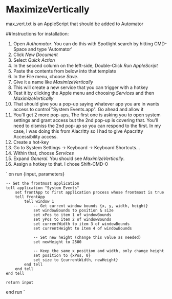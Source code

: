 # MaximizeVertically
max_vert.txt is an AppleScript that should be added to Automator

##Instructions for installation:
1. Open *Authomator*. You can do this with Spotlight search by hitting CMD-Space and type 'Automator'
2. Click *New Document*
3. Select *Quick Action*
4. In the second column on the left-side, Double-Click *Run AppleScript*
5. Paste the contents from below into that template
6. In the File menu, choose *Save*.
7. Give it a name like *MaximizeVertically*
8. This will create a new service that you can trigger with a hotkey
9. Test it by clicking the Apple menu and choosing *Services* and then *MaximizeVertically*
10. That should give you a pop-up saying whatever app you are in wants access to control "System Events.app". Go ahead and allow it
11. You'll get 2 more pop-ups, The first one is asking you to open system settings and grant access but the 2nd pop-up is covering that. You'll need to dismiss the 2nd pop-up so you can respond to the first. In my case, I was doing this from Alacritty so I had to give Apacritty Accessibility access.
12. Create a hot-key
   1. Go to System Settings -> Keyboard -> Keyboard Shortcuts...
   2. Within that, choose *Services*
   3. Expand *General*. You should see *MaximizeVertically*.
   4. Assign a hotkey to that. I chose Shift-CMD-0


`
on run {input, parameters}
	
	-- Get the frontmost application
	tell application "System Events"
		set frontApp to first application process whose frontmost is true
		tell frontApp
			tell window 1
				-- Get current window bounds {x, y, width, height}
				set windowBounds to position & size
				set xPos to item 1 of windowBounds
				set yPos to item 2 of windowBounds
				set currentWidth to item 3 of windowBounds
				set currentHeight to item 4 of windowBounds
				
				-- Set new height (change this value as needed)
				set newHeight to 2500
				
				-- Keep the same x position and width, only change height
				set position to {xPos, 0}
				set size to {currentWidth, newHeight}
			end tell
		end tell
	end tell
	
	return input
end run
`
